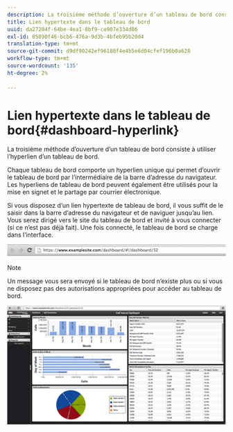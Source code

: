 ```yaml
---
description: La troisième méthode d’ouverture d’un tableau de bord consiste à utiliser l’hyperlien d’un tableau de bord.
title: Lien hypertexte dans le tableau de bord
uuid: da27204f-64be-4ea1-8bf9-ce907e334d86
exl-id: 05890f46-bcb6-476a-9d3b-4bfeb95b20d4
translation-type: tm+mt
source-git-commit: d9df90242ef96188f4e4b5e6d04cfef196b0a628
workflow-type: tm+mt
source-wordcount: '135'
ht-degree: 2%

---
```


# Lien hypertexte dans le tableau de bord{#dashboard-hyperlink}

La troisième méthode d’ouverture d’un tableau de bord consiste à utiliser l’hyperlien d’un tableau de bord.

Chaque tableau de bord comporte un hyperlien unique qui permet d’ouvrir le tableau de bord par l’intermédiaire de la barre d’adresse du navigateur. Les hyperliens de tableau de bord peuvent également être utilisés pour la mise en signet et le partage par courrier électronique.

Si vous disposez d’un lien hypertexte de tableau de bord, il vous suffit de le saisir dans la barre d’adresse du navigateur et de naviguer jusqu’au lien. Vous serez dirigé vers le site du tableau de bord et invité à vous connecter (si ce n’est pas déjà fait). Une fois connecté, le tableau de bord se charge dans l’interface.

![](assets/db_hyperlink.png)

>[!NOTE]
>
>Un message vous sera envoyé si le tableau de bord n’existe plus ou si vous ne disposez pas des autorisations appropriées pour accéder au tableau de bord.

![](assets/db_hyperlink2.png)

